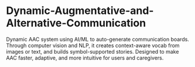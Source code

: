 # Dynamic-Augmentative-and-Alternative-Communication
Dynamic AAC system using AI/ML to auto-generate communication boards. Through computer vision and NLP, it creates context-aware vocab from images or text, and builds symbol-supported stories. Designed to make AAC faster, adaptive, and more intuitive for users and caregivers.
